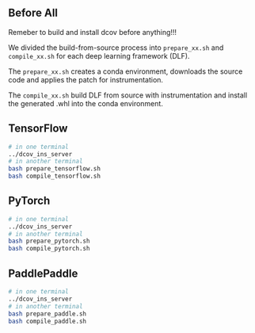 ## Before All
Remeber to build and install dcov before anything!!!

We divided the build-from-source process into `prepare_xx.sh` and `compile_xx.sh` for each deep learning framework (DLF).

The `prepare_xx.sh` creates a conda environment, downloads the source code and applies the patch for instrumentation.

The `compile_xx.sh` build DLF from source with instrumentation and install the generated .whl into the conda environment.

## TensorFlow
```bash
# in one terminal
../dcov_ins_server
# in another terminal
bash prepare_tensorflow.sh
bash compile_tensorflow.sh
```

## PyTorch
```bash
# in one terminal
../dcov_ins_server
# in another terminal
bash prepare_pytorch.sh
bash compile_pytorch.sh
```

## PaddlePaddle
```bash
# in one terminal
../dcov_ins_server
# in another terminal
bash prepare_paddle.sh
bash compile_paddle.sh
```